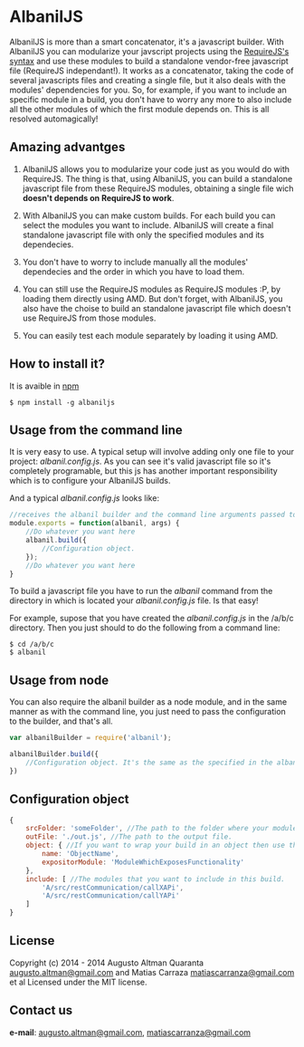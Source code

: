 AlbanilJS
=========

AlbanilJS is more than a smart concatenator, it's a javascript builder. With AlbanilJS you can modularize your javscript projects using the [RequireJS's syntax](http://requirejs.org/) and use these modules to build a standalone vendor-free javascript file (RequireJS independant!). It works as a concatenator, taking the code of several javascripts files and creating a single file, but it also deals with the modules' dependencies for you. So, for example, if you want to include an specific module in a build, you don't have to worry any more to also include all the other modules of which the first module depends on. This is all resolved automagically!


Amazing advantges
-------------

1. AlbanilJS allows you to modularize your code just as you would do with RequireJS. The thing is that, using AlbanilJS, you can build a standalone javascript file from these RequireJS modules, obtaining a single file wich **doesn't depends on RequireJS to work**.

2. With AlbanilJS you can make custom builds. For each build you can select the modules you want to include. AlbanilJS will create a final standalone javascript file with only the specified modules and its dependecies.

3. You don't have to worry to include manually all the modules' dependecies and the order in which you have to load them.

4. You can still use the RequireJS modules as RequireJS modules :P, by loading them directly using AMD. But don't forget, with AlbanilJS, you also have the choise to build an standalone javascript file which doesn't use RequireJS from those modules.

5. You can easily test each module separately by loading it using AMD.

How to install it?
-------------

It is avaible in [npm](https://www.npmjs.org/package/albaniljs)

```shell
$ npm install -g albaniljs
```

Usage from the command line
-------------

It is very easy to use. A typical setup will involve adding only one file to your project: _albanil.config.js_. As you can see it's valid javascript file so it's completely programable, but this js has another important responsibility which is to configure your AlbanilJS builds. 

And a typical _albanil.config.js_ looks like:

```JavaScript
//receives the albanil builder and the command line arguments passed to the albanil command
module.exports = function(albanil, args) { 
	//Do whatever you want here
    albanil.build({
		//Configuration object.
    });
    //Do whatever you want here
}
```

To build a javascript file you have to run the _albanil_ command from the directory in which is located your _albanil.config.js_ file. Is that easy!

For example, supose that you have created the _albanil.config.js_ in the /a/b/c directory. Then you just should to do the following from a command line:

```shell
$ cd /a/b/c
$ albanil
```

Usage from node
-------------

You can also require the albanil builder as a node module, and in the same manner as with the command line, you just need to pass the configuration to the builder, and that's all.

```JavaScript
var albanilBuilder = require('albanil');

albanilBuilder.build({
    //Configuration object. It's the same as the specified in the albanil.config.js files!
})
```

Configuration object
-------------
```JavaScript
{
	srcFolder: 'someFolder', //The path to the folder where your modules are located.
	outFile: './out.js', //The path to the output file.
	object: { //If you want to wrap your build in an object then use this option (optional).
		name: 'ObjectName',
		expositorModule: 'ModuleWhichExposesFunctionality'
	},
	include: [ //The modules that you want to include in this build.
		'A/src/restCommunication/callXAPi',
		'A/src/restCommunication/callYAPi'
	]
}
```

License
-------------
Copyright (c) 2014 - 2014 Augusto Altman Quaranta <augusto.altman@gmail.com> and Matias Carraza <matiascarranza@gmail.com> et al Licensed under the MIT license.

Contact us
-------------

**e-mail**: augusto.altman@gmail.com, matiascarranza@gmail.com